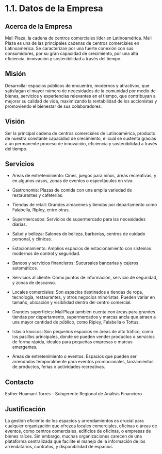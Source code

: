 # 1.1. Datos de la Empresa

## Acerca de la Empresa

Mall Plaza, la cadena de centros comerciales líder en Latinoamérica. Mall Plaza es una de las principales cadenas de centros comerciales en Latinoamérica. Se caracterizan por una fuerte conexión con sus consumidores, por su gran capacidad de crecimiento, por una alta eficiencia, innovación y sostenibilidad a través del tiempo.

## Misión

Desarrollar espacios públicos de encuentro, modernos y atractivos, que satisfagan el mayor número de necesidades de la comunidad por medio de bienes, servicios y experiencias relevantes en el tiempo, que contribuyan a mejorar su calidad de vida, maximizando la rentabilidad de los accionistas y promoviendo el bienestar de sus colaboradores.

## Visión

Ser la principal cadena de centros comerciales de Latinoamérica, producto de nuestra constante capacidad de crecimiento, el cual se sustenta gracias a un permanente proceso de innovación, eficiencia y sostenibilidad a través del tiempo.

## Servicios

- Áreas de entretenimiento: Cines, juegos para niños, áreas recreativas, y en algunos casos, zonas de eventos o espectáculos en vivo.
- Gastronomía: Plazas de comida con una amplia variedad de restaurantes y cafeterías.
- Tiendas de retail: Grandes almacenes y tiendas por departamento como Falabella, Ripley, entre otras.
- Supermercados: Servicios de supermercado para las necesidades diarias.
- Salud y belleza: Salones de belleza, barberías, centros de cuidado personal, y clínicas.
- Estacionamiento: Amplios espacios de estacionamiento con sistemas modernos de control y seguridad.
- Bancos y servicios financieros: Sucursales bancarias y cajeros automáticos.
- Servicios al cliente: Como puntos de información, servicio de seguridad, y zonas de descanso.

- Locales comerciales: Son espacios destinados a tiendas de ropa, tecnología, restaurantes, y otros negocios minoristas. Pueden variar en tamaño, ubicación y visibilidad dentro del centro comercial.

- Grandes superficies: MallPlaza también cuenta con áreas para grandes tiendas por departamento, supermercados y marcas ancla que atraen a una mayor cantidad de público, como Ripley, Falabella o Tottus.

- Islas o kioscos: Son pequeños espacios en áreas de alto tráfico, como los pasillos principales, donde se pueden vender productos o servicios de forma rápida, ideales para pequeñas empresas o marcas emergentes.

- Áreas de entretenimiento o eventos: Espacios que pueden ser arrendados temporalmente para eventos promocionales, lanzamientos de productos, ferias o actividades recreativas.

## Contacto

Esther Huamaní Torres - Subgerente Regional de Análisis Financiero

## Justificación

La gestión eficiente de los espacios y arrendamientos es crucial para cualquier organización que ofrezca locales comerciales, oficinas o áreas de eventos, como centros comerciales, edificios de oficinas, o empresas de bienes raíces. Sin embargo, muchas organizaciones carecen de una plataforma centralizada que facilite el manejo de la información de los arrendatarios, contratos, y disponibilidad de espacios
